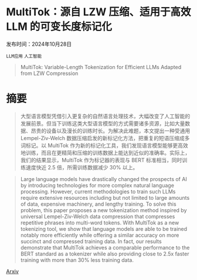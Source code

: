# MultiTok：源自 LZW 压缩、适用于高效 LLM 的可变长度标记化

发布时间：2024年10月28日

`LLM应用` `人工智能`

> MultiTok: Variable-Length Tokenization for Efficient LLMs Adapted from LZW Compression

# 摘要

> 大型语言模型凭借引入更复杂的自然语言处理技术，大幅改变了人工智能的发展前景。但当下训练这类大型语言模型的方式需要诸多资源，比如大量数据、昂贵的设备以及漫长的训练时长。为解决此难题，本文提出一种受通用 Lempel-Ziv-Welch 数据压缩启发的新标记化方法，把重复的短语压缩成多词标记。以 MultiTok 作为新的标记化工具，我们发现语言模型能够更高效地训练，而且在更精简和压缩的训练数据上能达到近似的准确率。实际上，我们的结果显示，MultiTok 作为标记器的表现与 BERT 标准相当，同时训练速度快近 2.5 倍，所需训练数据减少 30% 以上。

> Large language models have drastically changed the prospects of AI by introducing technologies for more complex natural language processing. However, current methodologies to train such LLMs require extensive resources including but not limited to large amounts of data, expensive machinery, and lengthy training. To solve this problem, this paper proposes a new tokenization method inspired by universal Lempel-Ziv-Welch data compression that compresses repetitive phrases into multi-word tokens. With MultiTok as a new tokenizing tool, we show that language models are able to be trained notably more efficiently while offering a similar accuracy on more succinct and compressed training data. In fact, our results demonstrate that MultiTok achieves a comparable performance to the BERT standard as a tokenizer while also providing close to 2.5x faster training with more than 30% less training data.

[Arxiv](https://arxiv.org/abs/2410.21548)
